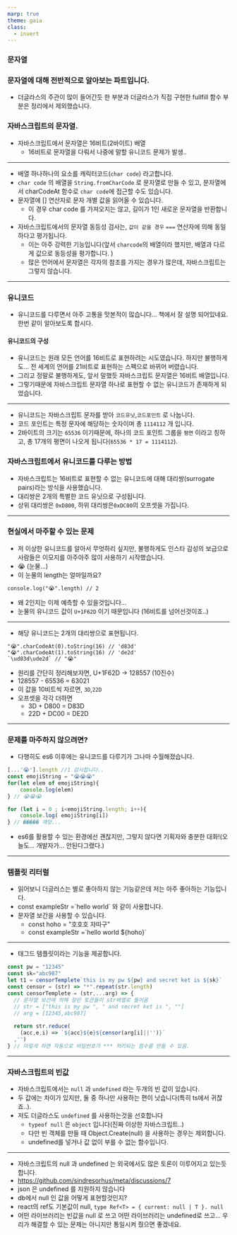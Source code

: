 ```yaml
---
marp: true
theme: gaia
class:
  - invert
---
```

### 문자열
### 문자열에 대해 전반적으로 알아보는 파트입니다.
- 더글라스의 주관이 많이 들어간듯 한 부분과 더글라스가 직접 구현한  fullfill 함수 부분은 정리에서 제외했습니다.

### 자바스크립트의 문자열.
- 자바스크립트에서 문자열은 16비트(2바이트) 배열
    - 16비트로 문자열을 다뤄서 나중에 말할 유니코드 문제가 발생..

---
- 배열 하나하나의 요소를 캐릭터코드(`char code`) 라고합니다.
- `char code` 의 배열을 `String.fromCharCode` 로 문자열로 만들 수 있고, 문자열에서 charCodeAt 함수로 `char code`에 접근할 수도 있습니다.
- 문자열에 [] 연산자로 문자 개별 값을 읽어올 수 있습니다.
    - 이 경우 char code 를 가져오지는 않고, 길이가 1인 새로운 문자열을 반환합니다.
- 자바스크립트에서의 문자열 동등성 검사는, `값이 같을 경우` `===` 연산자에 의해 동일하다고 평가됩니다. 
    - 이는 아주 강력한 기능입니다(앞서 `charcode`의 배열이라 했지만, 배열과 다르게 값으로 동등성을 평가합니다. )
    - 많은 언어에서 문자열은 각자의 참조를 가지는 경우가 많은데, 자바스크립트는 그렇지 않습니다.
---
### 유니코드
- 유니코드를 다루면서 아주 고통을 맛본적이 많습니다... 책에서 잘 설명 되어있네요. 한번 같이 알아보도록 합시다.
#### 유니코드의 구성
- 유니코드는 원래 모든 언어를 16비트로 표현하려는 시도였습니다. 하지만 불행하게도... 전 세계의 언어를 21비트로 표현하는 스펙으로 바뀌어 버렸습니다.
- 그리고 정말로 불행하게도, 앞서 말했듯 자바스크립트 문자열은 16비트 배열입니다.
- 그렇기때문에 자바스크립트 문자열 하나로 표현할 수 없는 유니코드가 존재하게 되었습니다.
---
- 유니코드는 자바스크립트 문자를 받아 `코드유닛`,`코드포인트` 로 나눕니다. 
- 코드 포인트는 특정 문자에 해당하는 숫자이며 총 `1114112` 개 입니다. 
- 2바이트의 크기는 `65536` 이기때문에, 하나의 코드 포인트 그룹을 `평면` 이라고 칭하고, 총 17개의 평면이 나오게 됩니다(`65536 * 17 = 1114112`).

### 자바스크립트에서 유니코드를 다루는 방법
- 자바스크립트는 16비트로 표현할 수 없는 유니코드에 대해 대리쌍(surrogate pairs)라는 방식을 사용했습니다.
- 대리쌍은 2개의 특별한 코드 유닛으로 구성됩니다.
- 상위 대리쌍은 `0xD800`, 하위 대리쌍은`0xDC00`의 오프셋을 가집니다.
---
### 현실에서 마주할 수 있는 문제
- 저 이상한 유니코드를 알아서 무엇하리 싶지만, 불행하게도 인스타 감성의 보급으로 사람들은 이모지를 아주아주 많이 사용하기 시작했습니다.
- 😭 (눈물...)
- 이 눈물의 length는 얼마일까요?
```javascript=
console.log("😭".length) // 2
```
- 왜 2인지는 이제 예측할 수 있을것입니다...
- 눈물의 유니코드 값이 `U+1F62D` 이기 때문입니다 (16비트를 넘어선것이죠..)
---
- 해당 유니코드는 2개의 대리쌍으로 표현됩니다.
```
"😭".charCodeAt(0).toString(16) // 'd83d'
"😭".charCodeAt(1).toString(16) // 'de2d'
`\ud83d\ude2d` // "😭"

```
- 원리를 간단히 정리해보자면, U+1F62D -> 128557 (10진수)
- 128557 - 65536 = 63021
- 이 값을 10비트씩 자르면, `3D`,`22D`
- 오프셋을 각각 더하면 
    - 3D + D800 = D83D
    - 22D + DC00 = DE2D
--- 
### 문제를 마주하지 않으려면?
- 다행히도 es6 이후에는 유니코드를 다루기가 그나마 수월해졌습니다.
```javascript
[...'😭'].length //1 감사합니다..
const emojiString = "😭😭😭"
for(let elem of emojiString){
    console.log(elem)
} // 😭😭😭

for (let i = 0 ; i<emojiString.length; i++){
    console.log( emojiString[i])
} // ����� 재앙...
```
- es6를 활용할 수 있는 환경에선 괜찮지만, 그렇지 않다면 기획자와 충분한 대화!(오늘도... 개발자가... 안된다그랬다.)
---
### 템플릿 리터럴
- 읽어보니 더글러스는 별로 좋아하지 않는 기능같은데 저는 아주 좋아하는 기능입니다.
- const exampleStr =\`hello world\` 와 같이 사용합니다.
- 문자열 보간을 사용할 수 있습니다. 
    - const hoho = "호호호 자따구"
    - const exampleStr =\`hello world ${hoho}\`
---
- 태그드 템플릿이라는 기능을 제공합니다. 
```javascript
const pw = "12345"
const sk="abc987"
let t1 = censorTemplete`this is my pw ${pw} and secret ket is ${sk}`
const censor = (str) => "*".repeat(str.length)
const censorTemplete = (str,...arg) => {
  // 문자열 보간에 의해 잘린 토큰들이 str배열로 들어옴
  // str = ["this is my pw ", " and secret ket is ", ""]
  // arg = [12345,abc987]
  
  return str.reduce(
    (acc,e,i) => `${acc}${e}${censor(arg[i]||'')}`
  ,'')
} // 이렇게 하면 자동으로 비밀번호가 *** 처리되는 함수를 만들 수 있음.
```
---
### 자바스크립트의 빈값
- 자바스크립트에서는 `null` 과 `undefined` 라는 두개의 빈 값이 있습니다.
- 두 값에는 차이가 있지만, 둘 중 하나만 사용하는 편이 낫습니다(특히 ts에서 귀찮죠..).
- 저도 더글라스도 `undefined` 를 사용하는것을 선호합니다
    - `typeof null` 은 `object` 입니다(진짜 이상한 자바스크립트..)
    - 다만 빈 객체를 만들 때 Object.Create(null) 을 사용하는 경우는 제외합니다.
    - undefined를 넣거나 값 없이 부를 수 없는 함수입니다.
---
- 자바스크립트의 null 과 undefined 는 외국에서도 많은 토론이 이루어지고 있는듯 합니다.
- https://github.com/sindresorhus/meta/discussions/7
- json 은 undefined 를 지원하지 않습니다 
- db에서 null 인 값을 어떻게 표현할것인지?
- react의 ref도 기본값이 null, `type Ref<T> = { current: null | T }. null`
- 어떤 라이브러리는 빈값을 null 로 쓰고 어떤 라이브러리는 undefined로 쓰고... 우리가 해결할 수 있는 문제는 아니지만 통일시켜 줬으면 좋겠네요.
